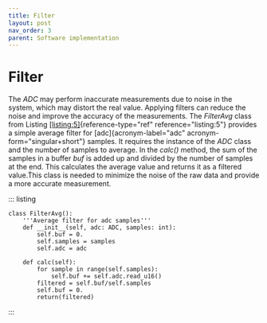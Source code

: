 ```yaml
---
title: Filter
layout: post
nav_order: 3
parent: Software implementation
---
```


# Filter

The *ADC* may perform inaccurate measurements due to noise in the
system, which may distort the real value. Applying filters can reduce
the noise and improve the accuracy of the measurements. The *FilterAvg*
class from Listing [\[listing:5\]](#listing:5){reference-type="ref"
reference="listing:5"} provides a simple average filter for
[adc]{acronym-label="adc" acronym-form="singular+short"} samples. It
requires the instance of the *ADC* class and the number of samples to
average. In the *calc()* method, the sum of the samples in a buffer
*buf* is added up and divided by the number of samples at the end. This
calculates the average value and returns it as a filtered value.Ṫhis
class is needed to minimize the noise of the raw data and provide a more
accurate measurement.

::: listing
``` {.python frame="lines" linenos="" xleftmargin="2em"}
class FilterAvg():
    '''Average filter for adc samples'''
    def __init__(self, adc: ADC, samples: int):
        self.buf = 0.
        self.samples = samples
        self.adc = adc

    def calc(self):
        for sample in range(self.samples):
            self.buf += self.adc.read_u16()
        filtered = self.buf/self.samples
        self.buf = 0.
        return(filtered)
```
:::
